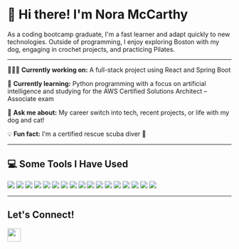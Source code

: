 # 👋 Hi there! I'm Nora McCarthy

As a coding bootcamp graduate, I'm a fast learner and adapt quickly to new technologies. Outside of programming, I enjoy exploring Boston with my dog, engaging in crochet projects, and practicing Pilates.

---

👩🏻‍💻 **Currently working on:** A full-stack project using React and Spring Boot  

🌱 **Currently learning:** Python programming with a focus on artificial intelligence and studying for the AWS Certified Solutions Architect – Associate exam

💬 **Ask me about:** My career switch into tech, recent projects, or life with my dog and cat!  

💡 **Fun fact:** I'm a certified rescue scuba diver 🤿  

---

## 💻 Some Tools I Have Used

<p align="left">
  <img src="https://img.shields.io/badge/html5-%23E34F26.svg?style=for-the-badge&logo=html5&logoColor=white"/>
  <img src="https://img.shields.io/badge/javascript-%23323330.svg?style=for-the-badge&logo=javascript&logoColor=%23F7DF1E"/>
  <img src="https://img.shields.io/badge/Java-ED8B00?style=for-the-badge&logo=java&logoColor=white"/>
  <img src="https://img.shields.io/badge/python-3670A0?style=for-the-badge&logo=python&logoColor=ffdd54"/>
  <img src="https://img.shields.io/badge/css3-%231572B6.svg?style=for-the-badge&logo=css3&logoColor=white"/>
  <img src="https://img.shields.io/badge/bootstrap-%23563D7C.svg?style=for-the-badge&logo=bootstrap&logoColor=white"/>
  <img src="https://img.shields.io/badge/react-%2320232a.svg?style=for-the-badge&logo=react&logoColor=%2361DAFB"/>
  <img src="https://img.shields.io/badge/express.js-%23404d59.svg?style=for-the-badge&logo=express&logoColor=%2361DAFB"/>
  <img src="https://img.shields.io/badge/jquery-%230769AD.svg?style=for-the-badge&logo=jquery&logoColor=white"/>
  <img src="https://img.shields.io/badge/node.js-6DA55F?style=for-the-badge&logo=node.js&logoColor=white"/>
  <img src="https://img.shields.io/badge/NPM-%23000000.svg?style=for-the-badge&logo=npm&logoColor=white"/>
  <img src="https://img.shields.io/badge/flask-%23000.svg?style=for-the-badge&logo=flask&logoColor=white"/>
  <img src="https://img.shields.io/badge/Spring-6DB33F?style=for-the-badge&logo=spring&logoColor=white"/>
  <img src="https://img.shields.io/badge/MongoDB-%234ea94b.svg?style=for-the-badge&logo=mongodb&logoColor=white"/>
  <img src="https://img.shields.io/badge/mysql-%2300f.svg?style=for-the-badge&logo=mysql&logoColor=white"/>
  <img src="https://img.shields.io/badge/nginx-%23009639.svg?style=for-the-badge&logo=nginx&logoColor=white"/>
  <img src="https://img.shields.io/badge/AWS-%23FF9900.svg?style=for-the-badge&logo=amazon-aws&logoColor=white"/>
</p>


---

## Let's Connect!
<a href="https://www.linkedin.com/in/nora-z-mccarthy/">
  <img src="https://cdn1.iconfinder.com/data/icons/logotypes/32/square-linkedin-512.png" height="30" width="30"/>
</a>

